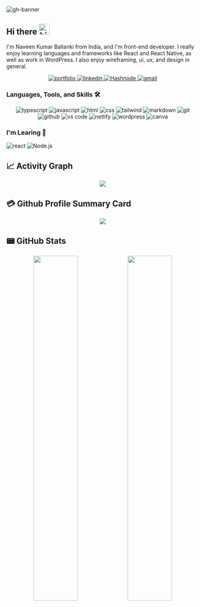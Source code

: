 
![gh-banner](https://user-images.githubusercontent.com/79559401/190482069-8a61eacb-091f-4fd1-a0ea-764e3dda2539.png)



## Hi there <img src="https://user-images.githubusercontent.com/1303154/88677602-1635ba80-d120-11ea-84d8-d263ba5fc3c0.gif" width="28px" height="28px" alt="hi">

I'm Naveen Kumar Ballanki from India, and I'm front-end developer. I really enjoy learning languages and frameworks like React and React Native, as well as work in WordPress. I also enjoy wireframing, ui, ux, and design in general.

<div align="center">
<a href="fareworks.in" target="_blank"> 
<img src="https://img.shields.io/badge/check%20out%20my%20Portfolio-042549?style=for-the-badge&logo=CodersRank&logoColor=white" alt="portfolio" />
</a>
<a href="https://www.linkedin.com/in/jchiu86">
<img src="https://img.shields.io/badge/visit%20my%20Linkedin-0A66C2?style=for-the-badge&logo=linkedin&logoColor=white" alt="linkedin" />
</a>
<a href="https://jeffrey-chiu.medium.com/">
<img src="https://img.shields.io/badge/read%20my%20blogs%20on%20Hashnode-blue?style=for-the-badge&logo=Hashnode&logoColor=white" alt="Hashnode" />
</a>
<a href="mailto:naveensurya064@gmail.com">
<img src="https://img.shields.io/badge/email%20me-EA4335?style=for-the-badge&logo=gmail&logoColor=white" alt="gmail" />
</a>
</div>


### Languages, Tools, and Skills 🛠
<div align="center">
<img src="https://img.shields.io/badge/TypeScript-3178C6?style=for-the-badge&logo=typescript&logoColor=white" alt="typescript" />
<img src="https://img.shields.io/badge/JavaScript-F7DF1E?style=for-the-badge&logo=javascript&logoColor=black" alt="javascript" />
<img src="https://img.shields.io/badge/HTML-E34F26?style=for-the-badge&logo=html5&logoColor=white" alt="html" />
<img src="https://img.shields.io/badge/css-1572B6?style=for-the-badge&logo=css3&logoColor=white" alt="css" />
<img src="https://img.shields.io/badge/Tailwind CSS-06B6D4?style=for-the-badge&logo=Tailwind-CSS&logoColor=white" alt="tailwind" />
<img src="https://img.shields.io/badge/Markdown-000000?style=for-the-badge&logo=markdown&logoColor=white" alt="markdown" />
<img src="https://img.shields.io/badge/Git-F05032?style=for-the-badge&logo=git&logoColor=white" alt="git" />
<img src="https://img.shields.io/badge/GitHub-100000?style=for-the-badge&logo=github&logoColor=white" alt="github" />
<img src="https://img.shields.io/badge/vs%20code-007ACC?style=for-the-badge&logo=visual%20studio%20code&logoColor=white" alt="vs code" />
<img src="https://img.shields.io/badge/Netlify-00C7B7?style=for-the-badge&logo=netlify&logoColor=white" alt="netlify" />
<img src="https://img.shields.io/badge/wordpress-21759b?style=for-the-badge&logo=wordpress&logoColor=white" alt="wordpress" />
<img src="https://img.shields.io/badge/canva-00C4CC?style=for-the-badge&logo=canva&logoColor=white" alt="canva" />
</div>


### I'm Learing 🌱

<img src="https://img.shields.io/badge/React-61DAFB?style=for-the-badge&logo=react&logoColor=black" alt="react" /> <img src="https://img.shields.io/badge/Node.Js-339933?style=for-the-badge&logo=Node.js&logoColor=black" alt="Node.js" />


## 📈 Activity Graph
<p align="center">
	<img src="https://activity-graph.herokuapp.com/graph?username=iamnaveensurya&theme=minimal"/>
</p>

## 💳 Github Profile Summary Card
<p align="center">
  <img src="https://github-profile-summary-cards.vercel.app/api/cards/profile-details?username=iamnaveensurya&theme=vue"/>
</p>

## 📟 GitHub Stats
<p align="center">
	<img width="48%" src="https://github-readme-stats.vercel.app/api?username=iamnaveensurya&show_icons=true&theme=vue" />
	<img width="48%" src="https://github-readme-streak-stats.herokuapp.com/?user=iamnaveensurya&theme=vue" />
</p>




